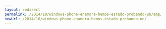 ```yaml
---
layout: redirect
permalink: /2014/10/windows-phone-enamora-hemos-estado-probando-un/amp/
newUrl: /2014/10/windows-phone-enamora-hemos-estado-probando-un/
---
```

